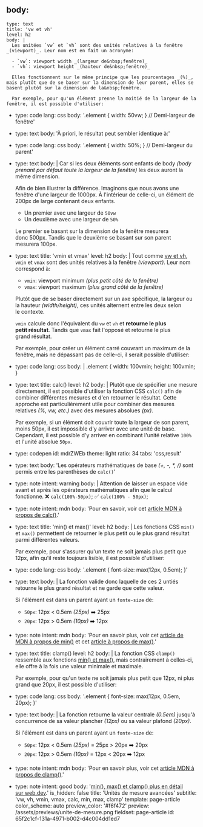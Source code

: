 body:
  -
    type: text
    title: 'vw et vh'
    level: h2
    body: |
      Les unitées `vw` et `vh` sont des unités relatives à la fenêtre _(viewport)_. Leur nom est en fait un acronyme:
      
      - `vw`: viewport width _(largeur de&nbsp;fenêtre)_
      - `vh`: viewport height _(hauteur de&nbsp;fenêtre)_
      
      Elles fonctionnent sur le même principe que les pourcentages _(%)_, mais plutôt que de se baser sur la dimension de leur parent, elles se basent plutôt sur la dimension de la&nbsp;fenêtre.
      
      Par exemple, pour qu'un élément prenne la moitié de la largeur de la fenêtre, il est possible d'utiliser:
  -
    type: code
    lang: css
    body: '.element { width: 50vw; } // Demi-largeur de fenêtre'
  -
    type: text
    body: 'À priori, le résultat peut sembler identique&nbsp;à:'
  -
    type: code
    lang: css
    body: '.element { width: 50%; } // Demi-largeur du parent'
  -
    type: text
    body: |
      Car si les deux éléments sont enfants de body _(body prenant par défaut toute la largeur de la fenêtre)_ les deux auront la même&nbsp;dimension. 
      
      Afin de bien illustrer la différence. Imaginons que nous avons une fenêtre d'une largeur de&nbsp;1000px. À l'intérieur de celle-ci, un élément de 200px de large contenant deux&nbsp;enfants. 
      
      - Un premier avec une largeur de&nbsp;`50vw`
      - Un deuxième avec une largeur de&nbsp;`50%`
      
      Le premier se basant sur la dimension de la fenêtre mesurera donc&nbsp;500px. Tandis que le deuxième se basant sur son parent mesurera&nbsp;100px.
  -
    type: text
    title: 'vmin et vmax'
    level: h2
    body: |
      Tout comme [vw et vh](#vw-et-vh), `vmin` et `vmax` sont des unités relatives à la fenêtre _(viewport)_. Leur nom correspond à:
      
      - `vmin`: viewport minimum _(plus petit côté de la&nbsp;fenêtre)_
      - `vmax`: viewport maximum _(plus grand côté de la&nbsp;fenêtre)_
      
      Plutôt que de se baser directement sur un axe spécifique, la largeur ou la hauteur _(width/height)_, ces unités alternent entre les deux selon le&nbsp;contexte.
      
      `vmin` calcule donc l'équivalent du `vw` et `vh` et **retourne le plus petit&nbsp;résultat**. Tandis que `vmax` fait l'opposé et retourne le plus grand&nbsp;résultat.
      
      Par exemple, pour créer un élément carré couvrant un maximum de la fenêtre, mais ne dépassant pas de celle-ci, il serait possible&nbsp;d'utiliser:
  -
    type: code
    lang: css
    body: |
      .element {
        width: 100vmin;
        height: 100vmin;
      }
  -
    type: text
    title: calc()
    level: h2
    body: |
      Plutôt que de spécifier une mesure directement, il est possible d'utiliser la fonction CSS `calc()` afin de combiner différentes mesures et d'en retourner le résultat. Cette approche est particulièrement utile pour combiner des mesures relatives&nbsp;_(%,&nbsp;vw,&nbsp;etc.)_ avec des mesures absolues&nbsp;_(px)_.
      
      Par exemple, si un élément doit couvrir toute la largeur de son parent, moins 50px, il est impossible d'y arriver avec une unité de base. Cependant, il est possible d'y arriver en combinant l'unité relative&nbsp;`100%` et l'unité absolue&nbsp;`50px`.
  -
    type: codepen
    id: mdrZWEb
    theme: light
    ratio: 34
    tabs: 'css,result'
  -
    type: text
    body: 'Les opérateurs mathématiques de base _(+, -, *, /)_ sont permis entre les parenthèses de&nbsp;`calc()`'
  -
    type: note
    intent: warning
    body: |
      Attention de laisser un espace vide avant et après les opérateurs mathématiques afin que le calcul fonctionne.
      ❌ `calc(100%-50px)`;
      ✅ `calc(100% - 50px)`;
  -
    type: note
    intent: mdn
    body: 'Pour en savoir, voir cet [article MDN à propos de&nbsp;calc()](https://developer.mozilla.org/fr/docs/Web/CSS/calc()).'
  -
    type: text
    title: 'min() et max()'
    level: h2
    body: |
      Les fonctions CSS `min()` et `max()` permettent de retourner le plus petit ou le plus grand résultat parmi différentes&nbsp;valeurs.
      
      Par exemple, pour s'assurer qu'un texte ne soit jamais plus petit que 12px, afin qu'il reste toujours lisible, il est possible&nbsp;d'utiliser:
  -
    type: code
    lang: css
    body: '.element { font-size: max(12px, 0.5em); }'
  -
    type: text
    body: |
      La fonction valide donc laquelle de ces 2 untiés retourne le plus grand résultat et ne garde que cette valeur. 
      
      Si l'élément est dans un parent ayant un `fonte-size`&nbsp;de: 
      
      - `50px`: 12px < 0.5em _(25px)_ ➡️ 25px
      - `20px`: 12px > 0.5em _(10px)_ ➡️ 12px
  -
    type: note
    intent: mdn
    body: 'Pour en savoir plus, voir cet [article de MDN à propos de&nbsp;min()](https://developer.mozilla.org/fr/docs/Web/CSS/min()) et cet [article à propos de&nbsp;max()](https://developer.mozilla.org/fr/docs/Web/CSS/max()).'
  -
    type: text
    title: clamp()
    level: h2
    body: |
      La fonction CSS `clamp()` ressemble aux fonctions [min() et max()](#min-et-max), mais contrairement à celles-ci, elle offre à la fois une valeur minimale et&nbsp;maximale.
      
      Par exemple, pour qu'un texte ne soit jamais plus petit que 12px, ni plus grand que 20px, il est possible&nbsp;d'utiliser:
  -
    type: code
    lang: css
    body: '.element { font-size: max(12px, 0.5em, 20px); }'
  -
    type: text
    body: |
      La fonction retourne la valeur centrale _(0.5em)_ jusqu'à concurrence de sa valeur plancher&nbsp;_(12px)_ ou sa valeur plafond&nbsp;_(20px)_.
      
      Si l'élément est dans un parent ayant un `fonte-size`&nbsp;de:
      
      - `50px`: 12px < 0.5em _(25px)_ = 25px > 20px ➡️ 20px
      - `20px`: 12px > 0.5em _(10px)_ = 12px < 20px ➡️ 12px
  -
    type: note
    intent: mdn
    body: 'Pour en savoir plus, voir cet [article MDN à propos de&nbsp;clamp()](https://developer.mozilla.org/fr/docs/Web/CSS/clamp()).'
  -
    type: note
    intent: good
    body: '[min(), max() et clamp() plus en détail sur&nbsp;web.dev](https://web.dev/min-max-clamp).'
is_hidden: false
title: 'Unités de mesure avancées'
subtitle: 'vw, vh, vmin, vmax, calc, min, max, clamp'
template: page-article
color_scheme: auto
preview_color: '#f6f472'
preview: /assets/previews/unite-de-mesure.png
fieldset: page-article
id: 65f2c1cf-131a-4971-b002-d4c004dd1ed7
